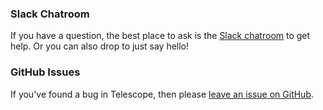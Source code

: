 ### Slack Chatroom

If you have a question, the best place to ask is the [Slack chatroom](http://slack.telescopeapp.org) to get help. Or you can also drop to just say hello!

### GitHub Issues

If you've found a bug in Telescope, then please [leave an issue on GitHub](https://github.com/TelescopeJS/Telescope/issues).

